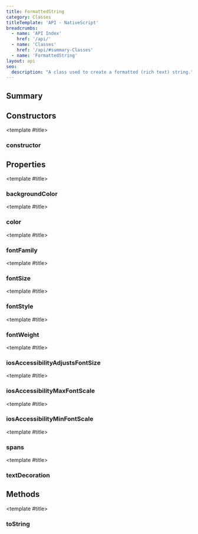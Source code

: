 ```yaml
---
title: FormattedString
category: Classes
titleTemplate: 'API - NativeScript'
breadcrumbs:
  - name: 'API Index'
    href: '/api/'
  - name: 'Classes'
    href: '/api/#summary-Classes'
  - name: 'FormattedString'
layout: api
seo:
  description: "A class used to create a formatted (rich text) string."
---
```


<!-- This page is auto generated, do not edit manually. -->
<!-- Run "yarn generate:api-docs" to regenerate -->

<script setup lang="ts">
  import { provide } from "vue";
  import API_DATA from "./FormattedString.data.json";
  
  provide('API_DATA', API_DATA);
</script>

<APIRefHierarchy v-once />

<APIRefComment commentBase64="eyJibG9ja1RhZ3MiOltdLCJtb2RpZmllclRhZ3MiOnt9LCJzdW1tYXJ5IjpbeyJraW5kIjoidGV4dCIsInRleHQiOiJBIGNsYXNzIHVzZWQgdG8gY3JlYXRlIGEgZm9ybWF0dGVkIChyaWNoIHRleHQpIHN0cmluZy4ifV19" v-once />

## <Heading ignore>Summary</Heading>

<APIRefSummary v-once />

## Constructors

<div class="">

<APIRef for="29273" v-once>

<template #title>

### constructor

</template>

</APIRef>

</div>

## Properties

<div class="isPublic">

<APIRef for="29284" v-once>

<template #title>

### backgroundColor

</template>

</APIRef>

</div>

<div class="isPublic">

<APIRef for="29283" v-once>

<template #title>

### color

</template>

</APIRef>

</div>

<div class="isPublic">

<APIRef for="29278" v-once>

<template #title>

### fontFamily

</template>

</APIRef>

</div>

<div class="isPublic">

<APIRef for="29279" v-once>

<template #title>

### fontSize

</template>

</APIRef>

</div>

<div class="isPublic">

<APIRef for="29280" v-once>

<template #title>

### fontStyle

</template>

</APIRef>

</div>

<div class="isPublic">

<APIRef for="29281" v-once>

<template #title>

### fontWeight

</template>

</APIRef>

</div>

<div class="">

<APIRef for="29285" v-once>

<template #title>

### iosAccessibilityAdjustsFontSize

</template>

</APIRef>

</div>

<div class="">

<APIRef for="29287" v-once>

<template #title>

### iosAccessibilityMaxFontScale

</template>

</APIRef>

</div>

<div class="">

<APIRef for="29286" v-once>

<template #title>

### iosAccessibilityMinFontScale

</template>

</APIRef>

</div>

<div class="isPublic">

<APIRef for="29275" v-once>

<template #title>

### spans

</template>

</APIRef>

</div>

<div class="isPublic">

<APIRef for="29282" v-once>

<template #title>

### textDecoration

</template>

</APIRef>

</div>

## Methods

<div class="isPublic">

<APIRef for="29276" v-once>

<template #title>

### toString

</template>

</APIRef>

</div>
